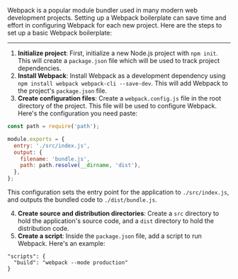 Webpack is a popular module bundler used in many modern web development projects. Setting up a Webpack boilerplate can save time and effort in configuring Webpack for each new project. Here are the steps to set up a basic Webpack boilerplate:

---

1. **Initialize project**: First, initialize a new Node.js project with `npm init`. This will create a `package.json` file which will be used to track project dependencies.
2. **Install Webpack**: Install Webpack as a development dependency using `npm install webpack webpack-cli --save-dev`. This will add Webpack to the project's `package.json` file.
3. **Create configuration files**: Create a `webpack.config.js` file in the root directory of the project. This file will be used to configure Webpack. Here's the configuration you need paste:
```JavaScript
const path = require('path');

module.exports = {
  entry: './src/index.js',
  output: {
    filename: 'bundle.js',
    path: path.resolve(__dirname, 'dist'),
  },
};
```
This configuration sets the entry point for the application to `./src/index.js`, and outputs the bundled code to `./dist/bundle.js`.

4. **Create source and distribution directories**: Create a `src` directory to hold the application's source code, and a `dist` directory to hold the distribution code.
5. **Create a script**: Inside the `package.json` file, add a script to run Webpack. Here's an example:
```
"scripts": {
  "build": "webpack --mode production"
}
```

